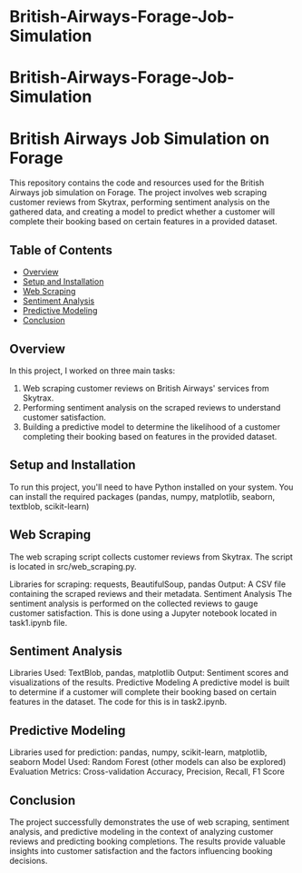 # British-Airways-Forage-Job-Simulation
# British-Airways-Forage-Job-Simulation
# British Airways Job Simulation on Forage

This repository contains the code and resources used for the British Airways job simulation on Forage. The project involves web scraping customer reviews from Skytrax, performing sentiment analysis on the gathered data, and creating a model to predict whether a customer will complete their booking based on certain features in a provided dataset.

## Table of Contents
- [Overview](#overview)
- [Setup and Installation](#setup-and-installation)
- [Web Scraping](#web-scraping)
- [Sentiment Analysis](#sentiment-analysis)
- [Predictive Modeling](#predictive-modeling)
- [Conclusion](#conclusion)

## Overview
In this project, I worked on three main tasks:
1. Web scraping customer reviews on British Airways' services from Skytrax.
2. Performing sentiment analysis on the scraped reviews to understand customer satisfaction.
3. Building a predictive model to determine the likelihood of a customer completing their booking based on features in the provided dataset.

## Setup and Installation
To run this project, you'll need to have Python installed on your system. You can install the required packages (pandas, numpy, matplotlib, seaborn, textblob, scikit-learn)

## Web Scraping
The web scraping script collects customer reviews from Skytrax. The script is located in src/web_scraping.py.

Libraries for scraping: requests, BeautifulSoup, pandas
Output: A CSV file containing the scraped reviews and their metadata.
Sentiment Analysis
The sentiment analysis is performed on the collected reviews to gauge customer satisfaction. This is done using a Jupyter notebook located in task1.ipynb file.

## Sentiment Analysis
Libraries Used: TextBlob, pandas, matplotlib
Output: Sentiment scores and visualizations of the results.
Predictive Modeling
A predictive model is built to determine if a customer will complete their booking based on certain features in the dataset. The code for this is in task2.ipynb.

## Predictive Modeling
Libraries used for prediction: pandas, numpy, scikit-learn, matplotlib, seaborn
Model Used: Random Forest (other models can also be explored)
Evaluation Metrics: Cross-validation Accuracy, Precision, Recall, F1 Score

## Conclusion
The project successfully demonstrates the use of web scraping, sentiment analysis, and predictive modeling in the context of analyzing customer reviews and predicting booking completions. The results provide valuable insights into customer satisfaction and the factors influencing booking decisions.